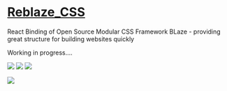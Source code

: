 # <a href="https://betterui.github.io/">Reblaze_CSS</a>

React Binding of Open Source Modular CSS Framework BLaze - providing great structure for building websites quickly

Working in progress....

<a href="https://www.npmjs.com/package/react-blaze"><img src="https://img.shields.io/npm/v/react-blaze.svg?style=flat-square"></a>
<a href="https://www.npmjs.com/package/react-blaze"><img src="https://img.shields.io/npm/dm/react-blaze.svg?style=flat-square"></a>
<a href="https://github.com/BetterUI/Reblaze/blob/master/LICENSE"><img src="https://img.shields.io/badge/licence-MIT-000000.svg?style=flat-square"></a>

<a href="https://gitter.im/BetterUI/Reblaze"><img src="https://img.shields.io/gitter/room/BetterUI/Reblaze.svg?style=flat-square&maxAge=2592000"></a>


